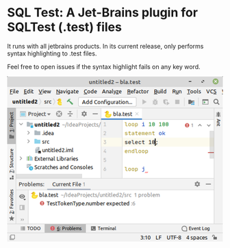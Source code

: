 # SQL Test: A Jet-Brains plugin for SQLTest (.test) files 
It runs with all jetbrains products. 
In its current release, only performs syntax highlighting to .test files.

Feel free to open issues if the syntax highlight fails on any key word.

<img src="https://raw.githubusercontent.com/pdet/SQLTest/main/image/promo.png" />
